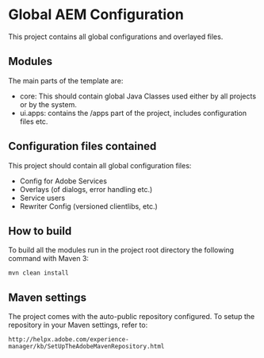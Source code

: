 # Global AEM Configuration

This project contains all global configurations and overlayed files.

## Modules

The main parts of the template are:

* core: This should contain global Java Classes used either by all projects or by the system.
* ui.apps: contains the /apps part of the project, includes configuration files etc.

## Configuration files contained

This project should contain all global configuration files:
- Config for Adobe Services 
- Overlays (of dialogs, error handling etc.)
- Service users
- Rewriter Config (versioned clientlibs, etc.)

## How to build

To build all the modules run in the project root directory the following command with Maven 3:

    mvn clean install

## Maven settings

The project comes with the auto-public repository configured. To setup the repository in your Maven settings, refer to:

    http://helpx.adobe.com/experience-manager/kb/SetUpTheAdobeMavenRepository.html
